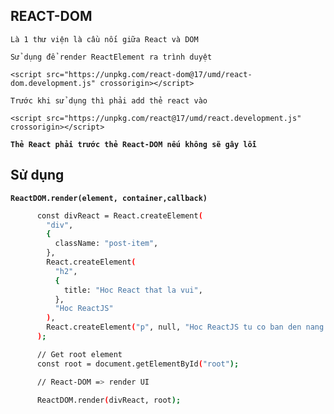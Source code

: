 ## REACT-DOM

`Là 1 thư viện là cầu nối giữa React và DOM`

`Sử dụng để render ReactElement ra trình duyệt`

`<script src="https://unpkg.com/react-dom@17/umd/react-dom.development.js" crossorigin></script>`

`Trước khi sử dụng thì phải add thẻ react vào`

`<script src="https://unpkg.com/react@17/umd/react.development.js" crossorigin></script>`

**`Thẻ React phải trước thẻ React-DOM nếu không sẽ gây lỗi`**

## Sử dụng

**`ReactDOM.render(element, container,callback)`**

```bash
      const divReact = React.createElement(
        "div",
        {
          className: "post-item",
        },
        React.createElement(
          "h2",
          {
            title: "Hoc React that la vui",
          },
          "Hoc ReactJS"
        ),
        React.createElement("p", null, "Hoc ReactJS tu co ban den nang cao")
      );

      // Get root element
      const root = document.getElementById("root");

      // React-DOM => render UI

      ReactDOM.render(divReact, root);
```
